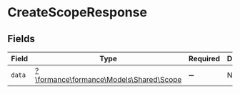 # CreateScopeResponse


## Fields

| Field                                                                   | Type                                                                    | Required                                                                | Description                                                             |
| ----------------------------------------------------------------------- | ----------------------------------------------------------------------- | ----------------------------------------------------------------------- | ----------------------------------------------------------------------- |
| `data`                                                                  | [?\formance\formance\Models\Shared\Scope](../../Models/Shared/Scope.md) | :heavy_minus_sign:                                                      | N/A                                                                     |